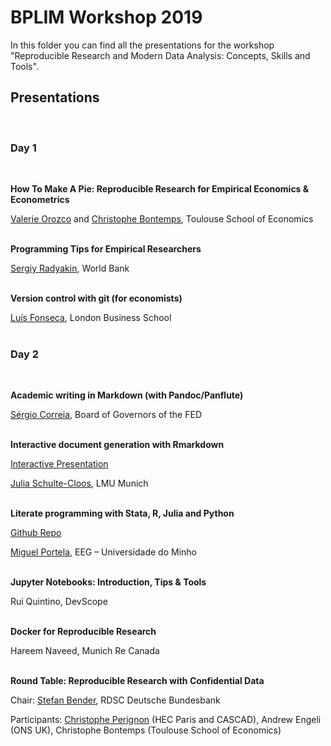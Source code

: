 # BPLIM Workshop 2019

In this folder you can find all the presentations for the workshop "Reproducible Research and Modern Data Analysis: Concepts, Skills and Tools".

## Presentations

<br/>

### Day 1

<br/>

**How To Make A Pie: Reproducible Research for Empirical Economics & Econometrics**

[Valerie Orozco](https://www.tse-fr.eu/people/valerie-orozco) and [Christophe Bontemps](https://www.tse-fr.eu/people/christophe-bontemps), Toulouse School of Economics<br/><br/>

**Programming Tips for Empirical Researchers**

[Sergiy Radyakin](https://www.worldbank.org/en/about/people/s/sergiy-radyakin), World Bank<br/><br/>

**Version control with git (for economists)**

[Luís Fonseca](https://luispfonseca.com), London Business School<br/><br/>

### Day 2

<br/>

**Academic writing in Markdown (with Pandoc/Panflute)**

[Sérgio Correia](http://scorreia.com), Board of Governors of the FED<br/><br/>

**Interactive document generation with Rmarkdown** 

[Interactive Presentation](https://git.io/Je7dv)

[Julia Schulte-Cloos](https://jschultecloos.github.io/), LMU Munich<br/><br/>

**Literate programming with Stata, R, Julia and Python**

[Github Repo](https://github.com/reisportela/prjs)

[Miguel Portela](http://www1.eeg.uminho.pt/economia/mangelo/), EEG – Universidade do Minho<br/><br/>

**Jupyter Notebooks: Introduction, Tips & Tools**

Rui Quintino, DevScope<br/><br/>

**Docker for Reproducible Research**

Hareem Naveed, Munich Re Canada<br/><br/>

**Round Table: Reproducible Research with Confidential Data**

Chair: [Stefan Bender](https://www.bundesbank.de/en/bundesbank/research/rdsc/staff-members/stefan-bender-604504), RDSC Deutsche Bundesbank

Participants:
[Christophe Perignon](https://www.hec.edu/en/faculty-research/faculty-directory/faculty-member/perignon-christophe) (HEC Paris and CASCAD), Andrew Engeli (ONS UK), Christophe Bontemps (Toulouse School of Economics)
